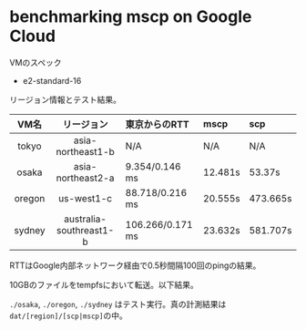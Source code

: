 
# benchmarking mscp on Google Cloud

VMのスペック

* e2-standard-16

リージョン情報とテスト結果。

| VM名   | リージョン              | 東京からのRTT    | mscp    | scp      |
|:------:|:-----------------------:|:-----------------|:--------|:---------|
| tokyo  | asia-northeast1-b       | N/A              | N/A     | N/A      |
| osaka  | asia-northeast2-a       | 9.354/0.146 ms   | 12.481s | 53.37s   |
| oregon | us-west1-c              | 88.718/0.216 ms  | 20.555s | 473.665s |
| sydney | australia-southreast1-b | 106.266/0.171 ms | 23.632s | 581.707s |

RTTはGoogle内部ネットワーク経由で0.5秒間隔100回のpingの結果。


10GBのファイルをtempfsにおいて転送。以下結果。

`./osaka`, `./oregon`, `./sydney` はテスト実行。真の計測結果は
`dat/[region]/[scp|mscp]`の中。


